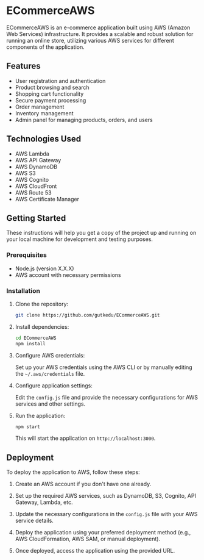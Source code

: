 # ECommerceAWS

ECommerceAWS is an e-commerce application built using AWS (Amazon Web Services) infrastructure. It provides a scalable and robust solution for running an online store, utilizing various AWS services for different components of the application.

## Features

- User registration and authentication
- Product browsing and search
- Shopping cart functionality
- Secure payment processing
- Order management
- Inventory management
- Admin panel for managing products, orders, and users

## Technologies Used

- AWS Lambda
- AWS API Gateway
- AWS DynamoDB
- AWS S3
- AWS Cognito
- AWS CloudFront
- AWS Route 53
- AWS Certificate Manager

## Getting Started

These instructions will help you get a copy of the project up and running on your local machine for development and testing purposes.

### Prerequisites

- Node.js (version X.X.X)
- AWS account with necessary permissions

### Installation

1. Clone the repository:

   ```bash
   git clone https://github.com/gutkedu/ECommerceAWS.git
   ```

2. Install dependencies:

   ```bash
   cd ECommerceAWS
   npm install
   ```

3. Configure AWS credentials:

   Set up your AWS credentials using the AWS CLI or by manually editing the `~/.aws/credentials` file.

4. Configure application settings:

   Edit the `config.js` file and provide the necessary configurations for AWS services and other settings.

5. Run the application:

   ```bash
   npm start
   ```

   This will start the application on `http://localhost:3000`.

## Deployment

To deploy the application to AWS, follow these steps:

1. Create an AWS account if you don't have one already.

2. Set up the required AWS services, such as DynamoDB, S3, Cognito, API Gateway, Lambda, etc.

3. Update the necessary configurations in the `config.js` file with your AWS service details.

4. Deploy the application using your preferred deployment method (e.g., AWS CloudFormation, AWS SAM, or manual deployment).

5. Once deployed, access the application using the provided URL.
